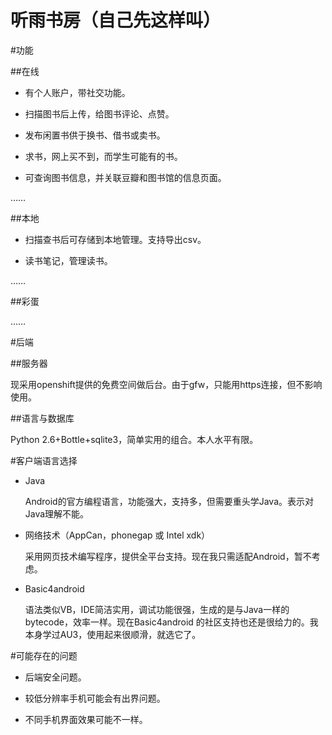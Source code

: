 听雨书房（自己先这样叫）
=======

#功能

##在线

+ 有个人账户，带社交功能。

+ 扫描图书后上传，给图书评论、点赞。

+ 发布闲置书供于换书、借书或卖书。

+ 求书，网上买不到，而学生可能有的书。

+ 可查询图书信息，并关联豆瓣和图书馆的信息页面。

……

##本地

+ 扫描查书后可存储到本地管理。支持导出csv。

+ 读书笔记，管理读书。

……

##彩蛋


……

#后端

##服务器

  现采用openshift提供的免费空间做后台。由于gfw，只能用https连接，但不影响使用。

##语言与数据库
  
  Python 2.6+Bottle+sqlite3，简单实用的组合。本人水平有限。  

#客户端语言选择

+ Java 

  Android的官方编程语言，功能强大，支持多，但需要重头学Java。表示对Java理解不能。

+ 网络技术（AppCan，phonegap 或 Intel xdk）  

  采用网页技术编写程序，提供全平台支持。现在我只需适配Android，暂不考虑。

+ Basic4android  

  语法类似VB，IDE简洁实用，调试功能很强，生成的是与Java一样的bytecode，效率一样。现在Basic4android  的社区支持也还是很给力的。我本身学过AU3，使用起来很顺滑，就选它了。

#可能存在的问题

+ 后端安全问题。

+ 较低分辨率手机可能会有出界问题。

+ 不同手机界面效果可能不一样。